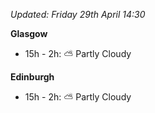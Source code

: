 *Updated: Friday 29th April 14:30*

**Glasgow**

* 15h - 2h: :partly_sunny: Partly Cloudy

**Edinburgh**

* 15h - 2h: :partly_sunny: Partly Cloudy
